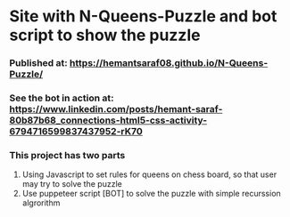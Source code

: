 # Site with N-Queens-Puzzle and bot script to show the puzzle
### Published at: https://hemantsaraf08.github.io/N-Queens-Puzzle/
### See the bot in action at: https://www.linkedin.com/posts/hemant-saraf-80b87b68_connections-html5-css-activity-6794716599837437952-rK70

### This project has two parts 
1. Using Javascript to set rules for queens on chess board, so that user may try to solve the puzzle
2. Use puppeteer script [BOT] to solve the puzzle with simple recurssion algrorithm 
